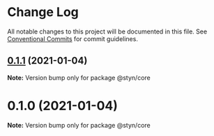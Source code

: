 # Change Log

All notable changes to this project will be documented in this file.
See [Conventional Commits](https://conventionalcommits.org) for commit guidelines.

## [0.1.1](https://github.com/renatorib/styn/compare/@styn/core@0.1.0...@styn/core@0.1.1) (2021-01-04)

**Note:** Version bump only for package @styn/core





# 0.1.0 (2021-01-04)

**Note:** Version bump only for package @styn/core
